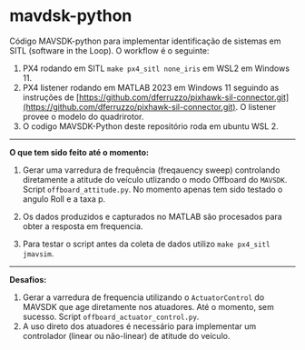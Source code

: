 # mavdsk-python
Código MAVSDK-python para implementar identificação de sistemas em SITL (software in the Loop). O workflow é o seguinte:

1. PX4 rodando em SITL `make px4_sitl none_iris` em WSL2 em Windows 11.
2. PX4 listener rodando em MATLAB 2023 em Windows 11 seguindo as instruções de [https://github.com/dferruzzo/pixhawk-sil-connector.git](https://github.com/dferruzzo/pixhawk-sil-connector.git). O listener provee o modelo do quadrirotor.
3. O codigo MAVSDK-Python deste repositório roda em ubuntu WSL 2.

---

**O que tem sido feito até o momento:**

1. Gerar uma varredura de frequência (freqauency sweep) controlando diretamente a atitude do veículo utlizando o modo Offboard do `MAVSDK`. Script `offboard_attitude.py`. No momento apenas tem sido testado o angulo Roll e a taxa p.

2. Os dados produzidos e capturados no MATLAB são procesados para obter a resposta em frequencia.

3. Para testar o script antes da coleta de dados utilizo `make px4_sitl jmavsim`. 

---

**Desafios:**

1. Gerar a varredura de frequencia utilizando o `ActuatorControl` do MAVSDK que age diretamente nos atuadores. Até o momento, sem sucesso. Script `offboard_actuator_control.py`.
2. A uso direto dos atuadores é necessário para implementar um controlador (linear ou não-linear) de atitude do veículo.